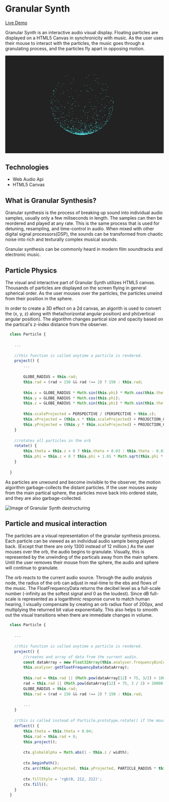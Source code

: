 # Granular Synth
[Live Demo](https://granular-synth.herokuapp.com/)

Granular Synth is an interactive audio visual display. Floating particles are displayed on a HTML5 Canvas in synchronicity with music. As the user uses their mouse to interact with the particles, the music goes through a granulating process, and the particles fly apart in opposing motion. 

![Image of Granular Synth](https://github.com/pb-nowa/Virtual-Synthesizer/blob/master/assets/screenshots/granular-synth-main.gif)

## Technologies

* Web Audio Api
* HTML5 Canvas

## What is Granular Synthesis?

Granular synthesis is the process of breaking up sound into individual audio samples, usually only a few miliseconds in length. The samples can then be reordered and played at any rate. This is the same process that is used for detuning, resampling, and time-control in audio. When mixed with other digital signal processors(DSP), the sounds can be transformed from chaotic noise into rich and texturally complex musical sounds. 

Granular synthesis can be commonly heard in modern film soundtracks and electronic music. 

## Particle Physics

The visual and interactive part of Granular Synth utilizes HTML5 canvas. Thousands of particles are displayed on the screen flying in general spherical order. As the user mouses over the particles, the particles unwind from their position in the sphere. 

In order to create a 3D effect on a 2d canvas, an algorith is used to convert the (x, y, z) along with theta(horizontal angular position) and phi(vertical angular position). The algorithm changes partical size and opacity based on the partical's z-index distance from the observer.

```js
  class Particle {
  
    ...
    
    //this function is called anytime a particle is rendered. 
    project() {
        ...
        
        GLOBE_RADIUS = this.rad;
        this.rad = (rad < 150 && rad !== 2) ? 150 : this.rad;
        
        this.x = GLOBE_RADIUS * Math.sin(this.phi) * Math.cos(this.theta);
        this.y = GLOBE_RADIUS * Math.cos(this.phi);
        this.z = GLOBE_RADIUS * Math.sin(this.phi) * Math.sin(this.theta) + GLOBE_RADIUS;

        this.scaleProjected = PERSPECTIVE / (PERSPECTIVE + this.z);
        this.xProjected = (this.x * this.scaleProjected) + PROJECTION_CENTER_X;
        this.yProjected = (this.y * this.scaleProjected) + PROJECTION_CENTER_Y;
    }
    
    //rotates all particles in the orb
    rotate() {
        this.theta = this.z < 0 ? this.theta + 0.03 : this.theta - 0.03;
        this.phi = this.z < 0 ? this.phi + 1.01 * Math.sqrt(this.phi * 0.0002) : this.phi - 1.01 * Math.sqrt(this.phi * 0.0002) ;
    }
  
  }

```

As particles are unwound and become invisible to the observer, the motion algorithm garbage-collects the distant particles. If the user mouses away from the main partical sphere, the particles move back into ordered state, and they are also garbage-collected.

![Image of Granular Synth destructuring](https://github.com/pb-nowa/Virtual-Synthesizer/blob/master/assets/screenshots/granular-synth-destructure.gif)

## Particle and musical interaction

The particles are a visual representation of the granular synthesis process. Each particle can be viewed as an individual audio sample being played back. (Except that there are only 1300 instead of 12 million.) As the user mouses over the orb, the audio begins to granulate. Visually, this is represented by the unwinding of the particals away from the main sphere. Until the user removes their mouse from the sphere, the audio and sphere will continue to granulate. 

The orb reacts to the current audio source. Through the audio analysis node, the radius of the orb can adjust in real-time to the ebs and flows of the music. The FloatFrequencyData returns the decibel level as a full-scale number (-infinity as the softest signal and 0 as the loudest). Since dB full-scale is represented as a logarithmic response curve to match human hearing, I visually compensate by creating an orb radius floor of 200px, and multiplying the returned bit value exponentially. This also helps to smooth out the visual transitions when there are immediate changes in volume.

```js
  class Particle {
  
    ...
    
    //this function is called anytime a particle is rendered. 
    project() {
        //creates and array of data from the current audio. 
        const dataArray = new Float32Array(this.analyser.frequencyBinCount);        
        this.analyser.getFloatFrequencyData(dataArray);

        this.rad = this.rad || (Math.pow(dataArray[12] + 75, 3/2) > 10000 ? 2 : Math.pow(dataArray[12] + 75, 1.65)); 
        rad = this.rad || (Math.pow(dataArray[12] + 75, 3 / 2) > 10000 ? 2 : Math.pow(dataArray[12] + 75, 1.65));
        GLOBE_RADIUS = this.rad;
        this.rad = (rad < 150 && rad !== 2) ? 150 : this.rad;
        
        ...
    }
    
    //this is called instead of Particle.prototype.rotate() if the mouse comes in contact with that particle
    deflect() {
        this.theta = this.theta + 0.04;
        this.rad = this.rad + 8;
        this.project();

        ctx.globalAlpha = Math.abs(1 - this.z / width);

        ctx.beginPath();
        ctx.arc(this.xProjected, this.yProjected, PARTICLE_RADIUS * this.scaleProjected, 0, Math.PI * 2);

        ctx.fillStyle = 'rgb(0, 212, 212)';
        ctx.fill();
    }
  }

```
